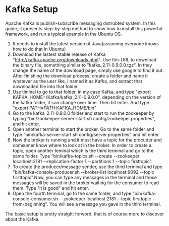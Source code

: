 # Kafka Setup

Apache Kafka is publish-subscribe messaging distrubted system. In this guide, it ipresents step-by-step method to show how to install this powerful framework, and run a typical example in the Ubuntu OS.

1. It needs to install the latest version of Java(assuming everyone knows how to do that in Ubuntu)
2. Download the lastest stable release of Kafka "http://kafka.apache.org/downloads.html". Use this URL to download the binary file, something similar to  "kafka_2.11-0.9.0.0.tgz". In they change the name of the download page, simply use google to find it out. After finishing the download process, create a folder and name it whatever as the uesr like, I named it as Kafka, and extract that downloaded file into that folder.
3. Use timinal to go to that folder, in my case Kafka, and type "export KAFKA_HOME=/Kafka/kafka_2.11-0.9.0.0", depending on the version of the kafka folder, it can change over time. Then hit enter. And type "export PATH=$PATH:$KAFKA_HOME/bin"
4. Go to the kafka_2.11-0.9.0.0 folder and start to run the zookeeper by typing "bin/zookeeper-server-start.sh config/zookeeper.properties", and hit enter. 
5. Open another terminal to start the broker. Go to the same folder and type "bin/kafka-server-start.sh config/server.properties" and hit enter.
6. Now the broker is running and it must have a topic for the procuder and comsumer know where to look at in the broker. In order to create a topic, open another teminal which is the third terminal and go to the same folder. Type "bin/kafka-topics.sh --create --zookeeper localhost:2181 --replication-factor 1 --partitions 1 --topic firsttopic".
7. To create the producer/message sender, use the third terminal and type "bin/kafka-console-producer.sh --broker-list localhost:9092 --topic firsttopic".Now, you can type any messages in the terminal and those messages will be saved in the broker waiting for the consumer to read them. Type "it is good" and hit enter.
8. Open the fourth terminal, go to the same folder, and type "bin/kafka-console-consumer.sh --zookeeper localhost:2181 --topic firsttopic --from-beginning". You will see a message you gave in the third terminal.

The basic setup is pretty straight forword. that is of course more to discover about the Kafka.
